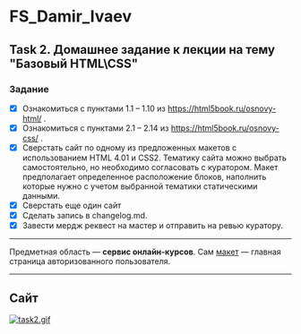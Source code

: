 # FS_Damir_Ivaev

## Task 2. Домашнее задание к лекции на тему "Базовый HTML\CSS"

### Задание

- [X] Ознакомиться с пунктами 1.1 – 1.10 из https://html5book.ru/osnovy-html/ .
- [X] Ознакомиться с пунктами 2.1 – 2.14 из https://html5book.ru/osnovy-css/ .
- [X] Сверстать сайт по одному из предложенных макетов с использованием HTML 4.01 и CSS2. Тематику сайта можно выбрать самостоятельно, но необходимо согласовать с куратором. Макет предполагает определенное расположение блоков, наполнить которые нужно с учетом выбранной тематики статическими данными. 
- [X] Сверстать еще один сайт
- [X] Сделать запись в changelog.md.
- [X] Завести мердж реквест на мастер и отправить на ревью куратору.

***

Предметная область — **сервис онлайн-курсов**. 
Сам [макет](https://www.figma.com/file/eSne3eAzr18sYZGLNUEHc3/Elearn-Dashboard?node-id=3%3A3) — главная страница авторизованного пользователя.

***
## Сайт

[![task2.gif](https://s6.gifyu.com/images/task2.gif)](https://gifyu.com/image/yE41)
